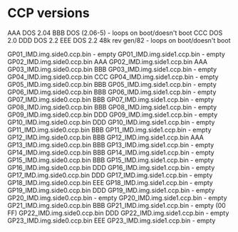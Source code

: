 # CCP versions
AAA DOS 2.04
BBB DOS (2.06-5) - loops on boot/doesn't boot
CCC DOS 2.0
DDD DOS 2.2
EEE DOS 2.2 48k rev gen/82 - loops on boot/doesn't boot

GP01_IMD.img.side0.ccp.bin - empty
GP01_IMD.img.side1.ccp.bin - empty
GP02_IMD.img.side0.ccp.bin AAA
GP02_IMD.img.side1.ccp.bin AAA
GP03_IMD.img.side0.ccp.bin BBB
GP03_IMD.img.side1.ccp.bin - empty
GP04_IMD.img.side0.ccp.bin CCC
GP04_IMD.img.side1.ccp.bin - empty
GP05_IMD.img.side0.ccp.bin BBB
GP05_IMD.img.side1.ccp.bin - empty
GP06_IMD.img.side0.ccp.bin BBB
GP06_IMD.img.side1.ccp.bin - empty
GP07_IMD.img.side0.ccp.bin BBB
GP07_IMD.img.side1.ccp.bin - empty
GP08_IMD.img.side0.ccp.bin BBB
GP08_IMD.img.side1.ccp.bin - empty
GP09_IMD.img.side0.ccp.bin DDD
GP09_IMD.img.side1.ccp.bin - empty
GP10_IMD.img.side0.ccp.bin DDD
GP10_IMD.img.side1.ccp.bin - empty
GP11_IMD.img.side0.ccp.bin BBB
GP11_IMD.img.side1.ccp.bin - empty
GP12_IMD.img.side0.ccp.bin BBB
GP12_IMD.img.side1.ccp.bin AAA
GP13_IMD.img.side0.ccp.bin BBB
GP13_IMD.img.side1.ccp.bin - empty
GP14_IMD.img.side0.ccp.bin BBB
GP14_IMD.img.side1.ccp.bin - empty
GP15_IMD.img.side0.ccp.bin BBB
GP15_IMD.img.side1.ccp.bin - empty
GP16_IMD.img.side0.ccp.bin DDD
GP16_IMD.img.side1.ccp.bin - empty
GP17_IMD.img.side0.ccp.bin DDD
GP17_IMD.img.side1.ccp.bin - empty
GP18_IMD.img.side0.ccp.bin EEE
GP18_IMD.img.side1.ccp.bin - empty
GP19_IMD.img.side0.ccp.bin DDD
GP19_IMD.img.side1.ccp.bin - empty
GP20_IMD.img.side0.ccp.bin - empty
GP20_IMD.img.side1.ccp.bin - empty
GP21_IMD.img.side0.ccp.bin BBB
GP21_IMD.img.side1.ccp.bin - empty (00 FF)
GP22_IMD.img.side0.ccp.bin DDD
GP22_IMD.img.side1.ccp.bin - empty
GP23_IMD.img.side0.ccp.bin EEE
GP23_IMD.img.side1.ccp.bin - empty
